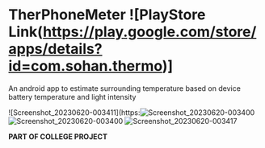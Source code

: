 # TherPhoneMeter ![PlayStore Link(https://play.google.com/store/apps/details?id=com.sohan.thermo)]
An android app to estimate surrounding temperature based on device battery temperature and light intensity

![Screenshot_20230620-003411](https:![Screenshot_20230620-003400](https://github.com/Sohan-2001/TherPhoneMeter/assets/112119230/714efbce-ccdb-421b-9216-2c429c066d30)
![Screenshot_20230620-003400](https://github.com/Sohan-2001/TherPhoneMeter/assets/112119230/bc66dda7-d519-4c42-a02c-9b47b0f10d32)
![Screenshot_20230620-003417](https://github.com/Sohan-2001/TherPhoneMeter/assets/112119230/bc8bb1aa-222c-4e09-9d9b-658402d1dfea)

<b>PART OF COLLEGE PROJECT</b>
